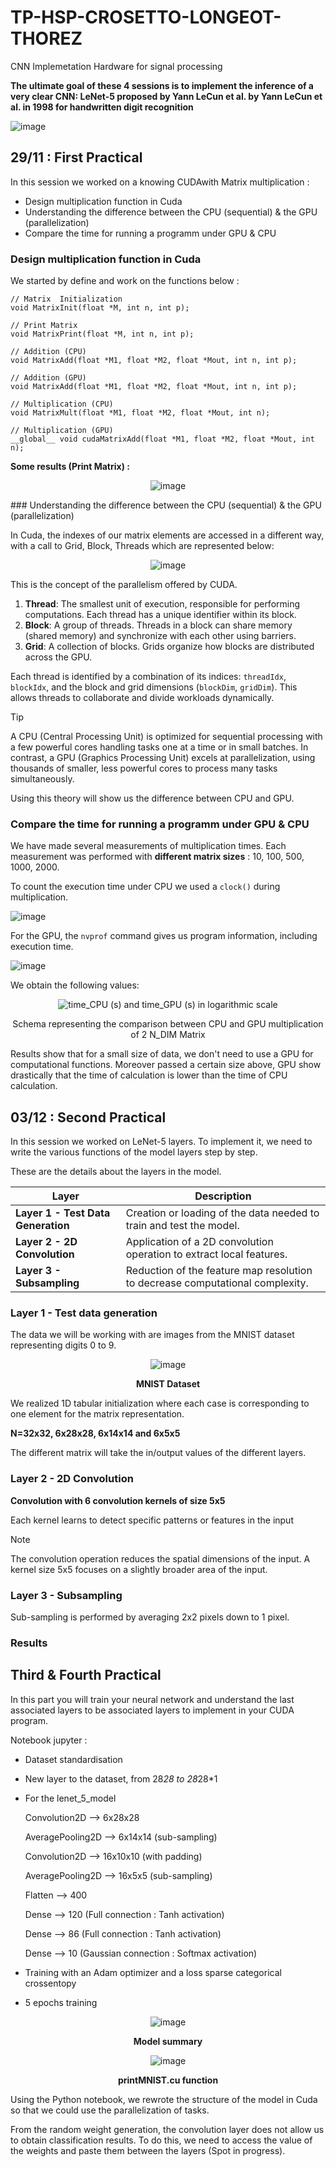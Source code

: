 # TP-HSP-CROSETTO-LONGEOT-THOREZ
CNN Implemetation Hardware for signal processing

**The ultimate goal of these 4 sessions is to implement the inference of a very clear CNN: LeNet-5 proposed by Yann LeCun et al.
by Yann LeCun et al. in 1998 for handwritten digit recognition**

![image](https://github.com/user-attachments/assets/a04826d8-fcad-47c6-a7a1-c68daecdf5d3)

## 29/11 : First Practical
In this session we worked on a knowing CUDAwith Matrix multiplication :
- Design multiplication function in Cuda
- Understanding the difference between the CPU (sequential) & the GPU (parallelization)
- Compare the time for running a programm under GPU & CPU

### Design multiplication function in Cuda

We started by define and work on the functions below : 

````
// Matrix  Initialization
void MatrixInit(float *M, int n, int p);

// Print Matrix 
void MatrixPrint(float *M, int n, int p);

// Addition (CPU)
void MatrixAdd(float *M1, float *M2, float *Mout, int n, int p);

// Addition (GPU)
void MatrixAdd(float *M1, float *M2, float *Mout, int n, int p);

// Multiplication (CPU)
void MatrixMult(float *M1, float *M2, float *Mout, int n);

// Multiplication (GPU)
__global__ void cudaMatrixAdd(float *M1, float *M2, float *Mout, int n);
````

**Some results (Print Matrix) :**

<div align="center">
  
  ![image](https://github.com/user-attachments/assets/64c5fdc6-c2a2-4f79-92e4-f07bcfea493b)
  
</div>
### Understanding the difference between the CPU (sequential) & the GPU (parallelization)

In Cuda, the indexes of our matrix elements are accessed in a different way, with a call to Grid, Block, Threads which are represented below:
<div align="center">
  
  ![image](https://github.com/user-attachments/assets/e03e9463-8ca8-45a9-a953-e673d9e26f82)
  
</div>

This is the concept of the parallelism offered by CUDA. 

1. **Thread**: The smallest unit of execution, responsible for performing computations. Each thread has a unique identifier within its block.
2. **Block**: A group of threads. Threads in a block can share memory (shared memory) and synchronize with each other using barriers.
3. **Grid**: A collection of blocks. Grids organize how blocks are distributed across the GPU.

Each thread is identified by a combination of its indices: `threadIdx`, `blockIdx`, and the block and grid dimensions (`blockDim`, `gridDim`). This allows threads to collaborate and divide workloads dynamically.

> [!TIP]  
>A CPU (Central Processing Unit) is optimized for sequential processing with a few powerful cores handling tasks one at a time or in small batches. In contrast, a GPU (Graphics Processing Unit) excels at parallelization, using thousands of smaller, less powerful cores to process many tasks simultaneously.

Using this theory will show us the difference between CPU and GPU. 

### Compare the time for running a programm under GPU & CPU

We have made several measurements of multiplication times. Each measurement was performed with **different matrix sizes** : 10, 100, 500, 1000, 2000. 

To count the execution time under CPU we used a `clock()` during multiplication. 

![image](https://github.com/user-attachments/assets/943c017b-0843-4b67-aa57-08efffe78649)

For the GPU, the `nvprof` command gives us program information, including execution time. 

![image](https://github.com/user-attachments/assets/fa4803a1-4979-4e16-acc5-02ad74ebadb1)

We obtain the following values:

<div align="center">
  
  ![time_CPU (s) and time_GPU (s) in logarithmic scale](https://github.com/user-attachments/assets/5f195eac-7eba-4fd0-95b3-e63b0740030c)
  
  Schema representing the comparison between CPU and GPU multiplication of 2 N_DIM Matrix
  
</div>

Results show that for a small size of data, we don't need to use a GPU for computational functions. Moreover passed a certain size above, GPU show drastically that the time of calculation is lower than the time of CPU calculation. 


## 03/12 : Second Practical
In this session we worked on LeNet-5 layers. To implement it, we need to write the various functions of the model layers step by step. 


These are the details about the layers in the model.

| **Layer**                  | **Description**                                                                          |
|----------------------------|------------------------------------------------------------------------------------------|
| **Layer 1 - Test Data Generation**          | Creation or loading of the data needed to train and test the model.                        |
| **Layer 2 - 2D Convolution**                | Application of a 2D convolution operation to extract local features.                      |
| **Layer 3 - Subsampling**                   | Reduction of the feature map resolution to decrease computational complexity.             |


### Layer 1 - Test data generation
The data we will be working with are images from the MNIST dataset representing digits 0 to 9. 

<div align="center">
  
  ![image](https://github.com/user-attachments/assets/405fb98e-be30-4d0f-99fa-631b7fc98dec)
  
  **MNIST Dataset**

</div>

We realized 1D tabular initialization where each case is corresponding to one element for the matrix representation. 

**N=32x32, 6x28x28, 6x14x14 and 6x5x5**

The different matrix will take the in/output values of the different layers. 

### Layer 2 - 2D Convolution

**Convolution with 6 convolution kernels of size 5x5**

Each kernel learns to detect specific patterns or features in the input

> [!NOTE]  
> The convolution operation reduces the spatial dimensions of the input. A kernel size 5x5 focuses on a slightly broader area of the input.

### Layer 3 - Subsampling

Sub-sampling is performed by averaging 2x2 pixels down to 1 pixel.


### Results 

















## Third & Fourth Practical

In this part you will train your neural network and understand the last associated layers to be
associated layers to implement in your CUDA program.

Notebook jupyter :
- Dataset standardisation
- New layer to the dataset, from 28*28 to 28*28*1
- For the lenet_5_model

    Convolution2D --> 6x28x28
  
    AveragePooling2D --> 6x14x14 (sub-sampling)
  
    Convolution2D --> 16x10x10 (with padding)
  
    AveragePooling2D --> 16x5x5 (sub-sampling)
  
    Flatten --> 400
  
    Dense --> 120 (Full connection : Tanh activation)
  
    Dense --> 86 (Full connection : Tanh activation)
  
    Dense --> 10 (Gaussian connection : Softmax activation)
  
- Training with an Adam optimizer and a loss sparse categorical crossentopy
- 5 epochs training

<div align="center">
  
  ![image](https://github.com/user-attachments/assets/26af56f7-da9b-4d62-a2af-f61e0d67d84a)

  **Model summary**

</div>

<div align="center">

  ![image](https://github.com/user-attachments/assets/6be093ea-fbf9-42be-97a8-da3ce54be6a9)

  **printMNIST.cu function**


</div>

Using the Python notebook, we rewrote the structure of the model in Cuda so that we could use the parallelization of tasks. 

From the random weight generation, the convolution layer does not allow us to obtain classification results. To do this, we need to access the value of the weights and paste them between the layers (Spot in progress).
